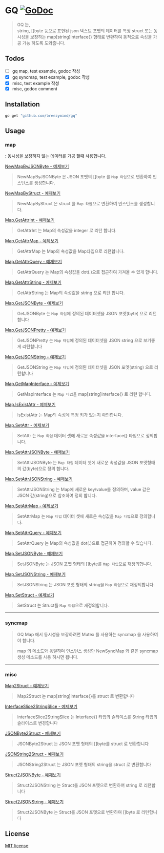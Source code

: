 # GQ [![GoDoc](https://godoc.org/github.com/breezymind/gq?status.svg)](https://godoc.org/github.com/breezymind/gq)

> GQ 는,  
> string, []byte 등으로 표현된 json 텍스트 포멧의 데이터를 특정 struct 또는 동시성을 보장하는 map[string]interface{} 형태로 변환하여 동적으로 속성을 가공 가능 하도록 도와줍니다.

## Todos

- [ ] gq map, test example, godoc 작성
- [x] gq syncmap, test example, godoc 작성
- [x] misc, test example 작성
- [x] misc, godoc comment

## Installation

```bash
go get "github.com/breezymind/gq"
```

## Usage

### map 
: 동시성을 보장하지 않는 데이터를 가공 할때 사용합니다. 

[NewMapByJSONByte - 예제보기](https://godoc.org/github.com/breezymind/gq#example-NewMapByJSONByte)
> NewMapByJSONByte 은 JSON 포멧의 []byte 를 `Map 타입`으로 변환하여 인스턴스를 생성합니다.

[NewMapByStruct - 예제보기](https://godoc.org/github.com/breezymind/gq#example-NewMapByStruct)
> NewMapByStruct 은 struct 를 `Map 타입`으로 변환하여 인스턴스를 생성합니다.

[Map.GetAttrInt - 예제보기](https://godoc.org/github.com/breezymind/gq#example-Map.GetAttrInt)
> GetAttrInt 는 Map의 속성값을 integer 로 리턴 합니다.

[Map.GetAttrMap - 예제보기](https://godoc.org/github.com/breezymind/gq#example-Map.GetAttrMap)
> GetAttrMap 는 Map의 속성값을 Map타입으로 리턴합니다.

[Map.GetAttrQuery - 예제보기](https://godoc.org/github.com/breezymind/gq#example-Map.GetAttrQuery)
> GetAttrQuery 는 Map의 속성값을 dot(.)으로 접근하여 가져올 수 있게 합니다.

[Map.GetAttrString - 예제보기](https://godoc.org/github.com/breezymind/gq#example-Map.GetAttrString)
> GetAttrString 는 Map의 속성값을 string 으로 리턴 합니다.

[Map.GetJSONByte - 예제보기](https://godoc.org/github.com/breezymind/gq#example-Map.GetJSONByte)
> GetJSONByte 는 `Map 타입`에 정의된 데이터셋을 JSON 포멧(byte) 으로 리턴합니다

[Map.GetJSONPretty - 예제보기](https://godoc.org/github.com/breezymind/gq#example-Map.GetJSONPretty)
> GetJSONPretty 는 `Map 타입`에 정의된 데이터셋을 JSON string 으로 보기좋게 리턴합니다

[Map.GetJSONString - 예제보기](https://godoc.org/github.com/breezymind/gq#example-Map.GetJSONString)
> GetJSONString 는 `Map 타입`에 정의된 데이터셋을 JSON 포멧(string) 으로 리턴합니다

[Map.GetMapInterface - 예제보기](https://godoc.org/github.com/breezymind/gq#example-Map.GetMapInterface)
> GetMapInterface 는 `Map 타입`을 map[string]interface{} 로 리턴 합니다.

[Map.IsExistAttr - 예제보기](https://godoc.org/github.com/breezymind/gq#example-Map.IsExistAttr)
> IsExistAttr 는 Map의 속성에 특정 키가 있는지 확인합니다.

[Map.SetAttr - 예제보기](https://godoc.org/github.com/breezymind/gq#example-Map.SetAttr)
> SetAttr 는 `Map 타입` 데이터 셋에 새로운 속성값을 interface{} 타입으로 정의합니다.

[Map.SetAttrJSONByte - 예제보기](https://godoc.org/github.com/breezymind/gq#example-Map.SetAttrJSONByte)
> SetAttrJSONByte 는 `Map 타입` 데이터 셋에 새로운 속성값을 JSON 포멧형태의 값(byte)으로 정의 합니다.

[Map.SetAttrJSONString - 예제보기](https://godoc.org/github.com/breezymind/gq#example-Map.SetAttrJSONString)
> SetAttrJSONString 는 Map에 새로운 key/value를 정의하며, value 값은 JSON 값(string)으로 참조하여 정의 합니다.

[Map.SetAttrMap - 예제보기](https://godoc.org/github.com/breezymind/gq#example-Map.SetAttrMap)
> SetAttrMap 는 `Map 타입` 데이터 셋에 새로운 속성값을 `Map 타입`으로 정의합니다.

[Map.SetAttrQuery - 예제보기](https://godoc.org/github.com/breezymind/gq#example-Map.SetAttrQuery)
> SetAttrQuery 는 Map의 속성값을 dot(.)으로 접근하여 정의할 수 있습니다.

[Map.SetJSONByte - 예제보기](https://godoc.org/github.com/breezymind/gq#example-Map.SetJSONByte)
> SetJSONByte 는 JSON 포멧 형태의 []byte를 `Map 타입`으로 재정의합니다.

[Map.SetJSONString - 예제보기](https://godoc.org/github.com/breezymind/gq#example-Map.SetJSONString)
> SetJSONString 는 JSON 포멧 형태의 string을 `Map 타입`으로 재정의합니다.

[Map.SetStruct - 예제보기](https://godoc.org/github.com/breezymind/gq#example-Map.SetStruct)
> SetStruct 는 Struct를 `Map 타입`으로 재정의합니다.
---

### syncmap 
> GQ Map 에서 동시성을 보장하려면 Mutex 를 사용하는 syncmap 을 사용하여야 합니다.
>
> map 의 메소드와 동일하며 인스턴스 생성만 NewSyncMap 와 같은 syncmap 생성 메소드를 사용 하시면 됩니다.

---

### misc
[Map2Struct - 예제보기](https://godoc.org/github.com/breezymind/gq#example-Map2Struct)
> Map2Struct 는 map[string]interface{}를 struct 로 변환합니다

[InterfaceSlice2StringSlice - 예제보기](https://godoc.org/github.com/breezymind/gq#example-InterfaceSlice2StringSlice)
> InterfaceSlice2StringSlice 는 Interface{} 타입의 슬라이스를 String 타입의 슬라이스로 변경합니다

[JSONByte2Struct - 예제보기](https://godoc.org/github.com/breezymind/gq#example-JSONByte2Struct)
> JSONByte2Struct 는 JSON 포멧 형태의 []byte를 struct 로 변환합니다

[JSONString2Struct - 예제보기](https://godoc.org/github.com/breezymind/gq#example-JSONString2Struct)
> JSONString2Struct 는 JSON 포멧 형태의 string을 struct 로 변환합니다

[Struct2JSONByte - 예제보기](https://godoc.org/github.com/breezymind/gq#example-Struct2JSONByte)
> Struct2JSONString 는 Struct를 JSON 포멧으로 변환하여 string 로 리턴합니다

[Struct2JSONString - 예제보기](https://godoc.org/github.com/breezymind/gq#example-Struct2JSONString)
> Struct2JSONByte 는 Struct를 JSON 포멧으로 변환하여 []byte 로 리턴합니다

## License
[MIT license](https://opensource.org/licenses/MIT)

